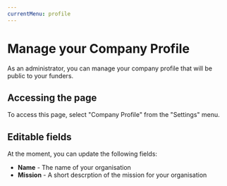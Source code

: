 ```yaml
---
currentMenu: profile
---
```


# Manage your Company Profile

As an administrator, you can manage your company profile that will be public to your funders.

## Accessing the page

To access this page, select "Company Profile" from the "Settings" menu.

## Editable fields

At the moment, you can update the following fields:

* **Name** - The name of your organisation
* **Mission** - A short descrption of the mission for your organisation
